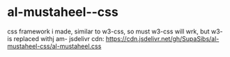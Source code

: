 # al-mustaheel--css
css framework i made, similar to w3-css, so must w3-css will wrk, but w3- is replaced withj am-
jsdelivr cdn: https://cdn.jsdelivr.net/gh/SupaSibs/al-mustaheel-css/al-mustaheel.css
